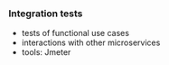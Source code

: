 ### Integration tests
- tests of functional use cases
- interactions with other microservices
- tools: Jmeter